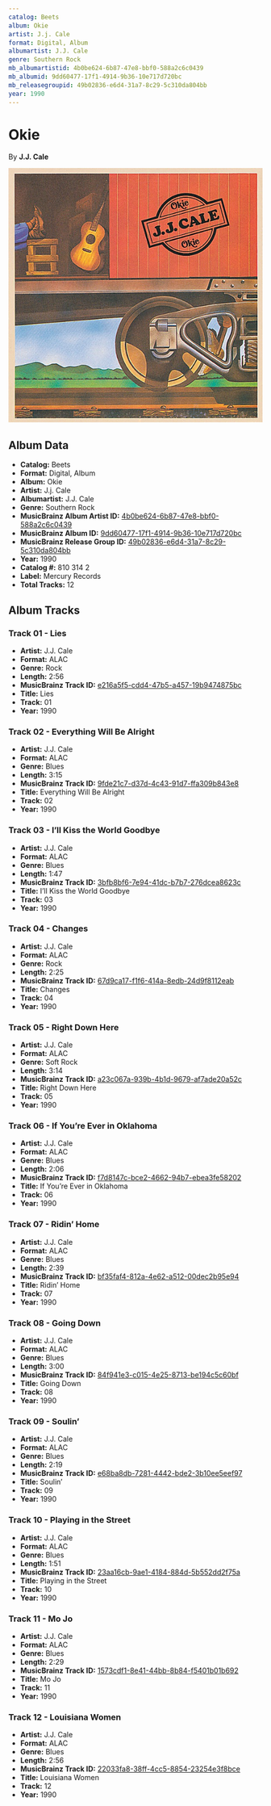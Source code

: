 ```yaml
---
catalog: Beets
album: Okie
artist: J.j. Cale
format: Digital, Album
albumartist: J.J. Cale
genre: Southern Rock
mb_albumartistid: 4b0be624-6b87-47e8-bbf0-588a2c6c0439
mb_albumid: 9dd60477-17f1-4914-9b36-10e717d720bc
mb_releasegroupid: 49b02836-e6d4-31a7-8c29-5c310da804bb
year: 1990
---
```


# Okie

By **J.J. Cale**

![](../../assets/beetscovers/Jj_Cale-Okie.jpg)

## Album Data

- **Catalog:** Beets
- **Format:** Digital, Album
- **Album:** Okie
- **Artist:** J.j. Cale
- **Albumartist:** J.J. Cale
- **Genre:** Southern Rock
- **MusicBrainz Album Artist ID:** [4b0be624-6b87-47e8-bbf0-588a2c6c0439](https://musicbrainz.org/artist/4b0be624-6b87-47e8-bbf0-588a2c6c0439)
- **MusicBrainz Album ID:** [9dd60477-17f1-4914-9b36-10e717d720bc](https://musicbrainz.org/release/9dd60477-17f1-4914-9b36-10e717d720bc)
- **MusicBrainz Release Group ID:** [49b02836-e6d4-31a7-8c29-5c310da804bb](https://musicbrainz.org/release-group/49b02836-e6d4-31a7-8c29-5c310da804bb)
- **Year:** 1990
- **Catalog #:** 810 314 2
- **Label:** Mercury Records
- **Total Tracks:** 12

## Album Tracks

### Track 01 - Lies

- **Artist:** J.J. Cale
- **Format:** ALAC
- **Genre:** Rock
- **Length:** 2:56
- **MusicBrainz Track ID:** [e216a5f5-cdd4-47b5-a457-19b9474875bc](https://musicbrainz.org/recording/e216a5f5-cdd4-47b5-a457-19b9474875bc)
- **Title:** Lies
- **Track:** 01
- **Year:** 1990

### Track 02 - Everything Will Be Alright

- **Artist:** J.J. Cale
- **Format:** ALAC
- **Genre:** Blues
- **Length:** 3:15
- **MusicBrainz Track ID:** [9fde21c7-d37d-4c43-91d7-ffa309b843e8](https://musicbrainz.org/recording/9fde21c7-d37d-4c43-91d7-ffa309b843e8)
- **Title:** Everything Will Be Alright
- **Track:** 02
- **Year:** 1990

### Track 03 - I’ll Kiss the World Goodbye

- **Artist:** J.J. Cale
- **Format:** ALAC
- **Genre:** Blues
- **Length:** 1:47
- **MusicBrainz Track ID:** [3bfb8bf6-7e94-41dc-b7b7-276dcea8623c](https://musicbrainz.org/recording/3bfb8bf6-7e94-41dc-b7b7-276dcea8623c)
- **Title:** I’ll Kiss the World Goodbye
- **Track:** 03
- **Year:** 1990

### Track 04 - Changes

- **Artist:** J.J. Cale
- **Format:** ALAC
- **Genre:** Rock
- **Length:** 2:25
- **MusicBrainz Track ID:** [67d9ca17-f1f6-414a-8edb-24d9f8112eab](https://musicbrainz.org/recording/67d9ca17-f1f6-414a-8edb-24d9f8112eab)
- **Title:** Changes
- **Track:** 04
- **Year:** 1990

### Track 05 - Right Down Here

- **Artist:** J.J. Cale
- **Format:** ALAC
- **Genre:** Soft Rock
- **Length:** 3:14
- **MusicBrainz Track ID:** [a23c067a-939b-4b1d-9679-af7ade20a52c](https://musicbrainz.org/recording/a23c067a-939b-4b1d-9679-af7ade20a52c)
- **Title:** Right Down Here
- **Track:** 05
- **Year:** 1990

### Track 06 - If You’re Ever in Oklahoma

- **Artist:** J.J. Cale
- **Format:** ALAC
- **Genre:** Blues
- **Length:** 2:06
- **MusicBrainz Track ID:** [f7d8147c-bce2-4662-94b7-ebea3fe58202](https://musicbrainz.org/recording/f7d8147c-bce2-4662-94b7-ebea3fe58202)
- **Title:** If You’re Ever in Oklahoma
- **Track:** 06
- **Year:** 1990

### Track 07 - Ridin’ Home

- **Artist:** J.J. Cale
- **Format:** ALAC
- **Genre:** Blues
- **Length:** 2:39
- **MusicBrainz Track ID:** [bf35faf4-812a-4e62-a512-00dec2b95e94](https://musicbrainz.org/recording/bf35faf4-812a-4e62-a512-00dec2b95e94)
- **Title:** Ridin’ Home
- **Track:** 07
- **Year:** 1990

### Track 08 - Going Down

- **Artist:** J.J. Cale
- **Format:** ALAC
- **Genre:** Blues
- **Length:** 3:00
- **MusicBrainz Track ID:** [84f941e3-c015-4e25-8713-be194c5c60bf](https://musicbrainz.org/recording/84f941e3-c015-4e25-8713-be194c5c60bf)
- **Title:** Going Down
- **Track:** 08
- **Year:** 1990

### Track 09 - Soulin’

- **Artist:** J.J. Cale
- **Format:** ALAC
- **Genre:** Blues
- **Length:** 2:19
- **MusicBrainz Track ID:** [e68ba8db-7281-4442-bde2-3b10ee5eef97](https://musicbrainz.org/recording/e68ba8db-7281-4442-bde2-3b10ee5eef97)
- **Title:** Soulin’
- **Track:** 09
- **Year:** 1990

### Track 10 - Playing in the Street

- **Artist:** J.J. Cale
- **Format:** ALAC
- **Genre:** Blues
- **Length:** 1:51
- **MusicBrainz Track ID:** [23aa16cb-9ae1-4184-884d-5b552dd2f75a](https://musicbrainz.org/recording/23aa16cb-9ae1-4184-884d-5b552dd2f75a)
- **Title:** Playing in the Street
- **Track:** 10
- **Year:** 1990

### Track 11 - Mo Jo

- **Artist:** J.J. Cale
- **Format:** ALAC
- **Genre:** Blues
- **Length:** 2:29
- **MusicBrainz Track ID:** [1573cdf1-8e41-44bb-8b84-f5401b01b692](https://musicbrainz.org/recording/1573cdf1-8e41-44bb-8b84-f5401b01b692)
- **Title:** Mo Jo
- **Track:** 11
- **Year:** 1990

### Track 12 - Louisiana Women

- **Artist:** J.J. Cale
- **Format:** ALAC
- **Genre:** Blues
- **Length:** 2:56
- **MusicBrainz Track ID:** [22033fa8-38ff-4cc5-8854-23254e3f8bce](https://musicbrainz.org/recording/22033fa8-38ff-4cc5-8854-23254e3f8bce)
- **Title:** Louisiana Women
- **Track:** 12
- **Year:** 1990

